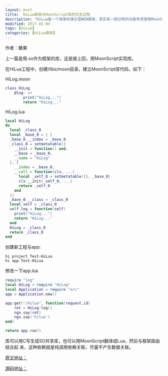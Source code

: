 ```yaml
---
layout: post
title:  HiLua框架与MoonScript库的交互过程
description: "HiLua是一个简单的演示型WEB框架，其实有一部分库的功能考虑使用MoonScript实现。"
modified: 2017-02-04
tags: [HiLua]
categories: [HiLua框架]
---
```


作者：糖果


上一篇是用.so作为框架的库，这是接上回，用MoonScript实现库。


在HiLua工程中，创建/libs/moon目录，建立MoonScript库代码，如下：

HiLog.moon

```lua
class HiLog
    @log: =>
        print("HiLog...")
        return "HiLog..."
```

HiLog.lua

```lua
local HiLog
do
  local _class_0
  local _base_0 = { } 
  _base_0.__index = _base_0
  _class_0 = setmetatable({
    __init = function() end,
    __base = _base_0,
    __name = "HiLog"
  }, {
    __index = _base_0,
    __call = function(cls, ...)
      local _self_0 = setmetatable({}, _base_0)
      cls.__init(_self_0, ...)
      return _self_0
    end 
  })  
  _base_0.__class = _class_0
  local self = _class_0
  self.log = function(self)
    print("HiLog...")
    return "HiLog..."
  end 
  HiLog = _class_0
  return _class_0
end

```

创建新工程与app:

```shell
hi project Test-HiLua
hi app Test-HiLua
```

修改一下app.lua

```lua
require "log"
local HiLog = require "HiLog"
local Application = require "orc"
app = Application.new()

app:get("/hilua", function(request,id)
    ret = HiLog:log()   
    ngx.say(ret)
    ngx.say('hilua') 
end)

return app.run()
```



库可以用C写生成SO共享库，也可以用MoonScript翻译成Lua，然后与框架路由结合起
来，这种依赖就是纯调用依赖关联，尽量不产生数据关联。


[原文地址：](https://www.candylab.net/hilua_moonscript_libs/)

<a href="https://github.com/shengnoah/hilua/tree/libs/libs/moon" target="_blank">源码地址：</a>



